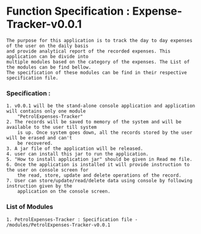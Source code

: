 # Function Specification : Expense-Tracker-v0.0.1

	The purpose for this application is to track the day to day expenses of the user on the daily basis
	and provide analytical report of the recorded expenses. This application can be divide into
	multiple modules based on the category of the expenses. The List of the modules can be find bellow.
	The specification of these modules can be find in their respective specification file.
	
### Specification :

	1. v0.0.1 will be the stand-alone console application and application will contains only one module
		"PetrolExpenses-Tracker"
	2. The records will be saved to memory of the system and will be available to the user till system 
		is up. Once system goes down, all the records stored by the user will be erased and can't 
		be recovered.
	3. A jar file of the application will be released.
	4. user can install this jar to run the application.
	5. "How to install application jar" should be given in Read me file. 
	6. Once the application is installed it will provide instruction to the user on console screen for
		the read, store, update and delete operations of the record. 
	7. User can store/update/read/delete data using console by following instruction given by the 
		application on the console screen.  
    

### List of Modules

	1. PetrolExpenses-Tracker : Specification file - /modules/PetrolExpenses-Tracker-v0.0.1

